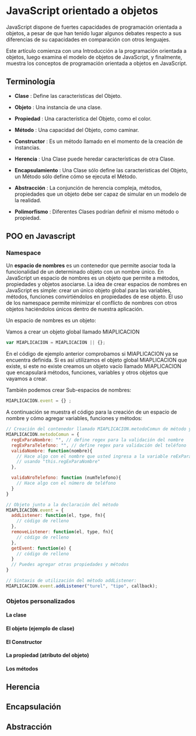 # JavaScript orientado a objetos

JavaScript dispone de fuertes capacidades de programación orientada a objetos, a pesar de que han tenido lugar algunos debates respecto a sus diferencias de su capacidades en comparación con otros lenguajes.

Este artículo comienza con una Introducción a la programación orientada a objetos, luego examina el modelo de objetos de JavaScript, y finalmente, muestra los conceptos de programación orientada a objetos en JavaScript.

## Terminología

* **Clase** : Define las características del Objeto.

* **Objeto** : Una instancia de una clase.
* **Propiedad** : Una característica del Objeto, como el color.
* **Método** : Una capacidad del Objeto, como caminar.
* **Constructor** : Es un método llamado en el momento de la creación de instancias.
* **Herencia** : Una Clase puede heredar características de otra Clase.
* **Encapsulamiento** : Una Clase sólo define las características del Objeto, un Método sólo define cómo se ejecuta el Método.
* **Abstracción** : La conjunción de herencia compleja, métodos, propiedades que un objeto debe ser capaz de simular en un modelo de la realidad.
* **Polimorfismo** : Diferentes Clases podrían definir el mismo método o propiedad.

## POO en Javascript

### Namespace

Un **espacio de nombres** es un contenedor que permite asociar toda la funcionalidad de un determinado objeto con un nombre único. En JavaScript un espacio de nombres es un objeto que permite a métodos, propiedades y objetos asociarse. La idea de crear espacios de nombres en JavaScript es simple: crear un único objeto global para las variables, métodos, funciones convirtiéndolos en propiedades de ese objeto. El uso de los namespace permite minimizar el conflicto de nombres con otros objetos haciéndolos únicos dentro de nuestra aplicación.

Un espacio de nombres es un objeto:

Vamos a crear un objeto global llamado MIAPLICACION

```javascript
var MIAPLICACION = MIAPLICACION || {};
```
En el código de ejemplo anterior comprobamos si MIAPLICACION ya se encuentra definida. Si es así utilizamos el objeto global MIAPLICACION que existe, si este no existe creamos un objeto vacío llamado MIAPLICACION que encapsulará métodos, funciones, variables y otros objetos que vayamos a crear.

También podemos crear Sub-espacios de nombres:

```javascript
MIAPLICACION.event = {} ;
```

A continuación se muestra el código para la creación de un espacio de nombre y cómo agregar variables, funciones y métodos:

```javascript
// Creación del contenedor llamado MIAPLICACION.metodoComun de método y propiedades comunes.
MIAPLICACION.metodoComun = {
  regExParaNombre: "", // define regex para la validación del nombre
  regExParaTelefono: "", // define regex para validación del teléfono
  validaNombre: function(nombre){
    // Hace algo con el nombre que usted ingresa a la variable reExParaNombre
    // usando "this.regExParaNombre"
  },

  validaNroTelefono: function (numTelefono){
    // Hace algo con el número de teléfono
  }
}

// Objeto junto a la declaración del método
MIAPLICACION.event = {
  addListener: function(el, type, fn){
    // código de relleno
  },
  removeListener: function(el, type, fn){
    // código de relleno
  },
  getEvent: function(e) {
    // código de relleno
  }
  // Puedes agregar otras propiedades y métodos
}

// Sintaxis de utilización del método addListener:
MIAPLICACION.event.addListener("turel", "tipo", callback);
```

### Objetos personalizados

#### La clase

#### El objeto (ejemplo de clase)

#### El Constructor

#### La propiedad (atributo del objeto)

#### Los métodos

## Herencia

## Encapsulación

## Abstracción

